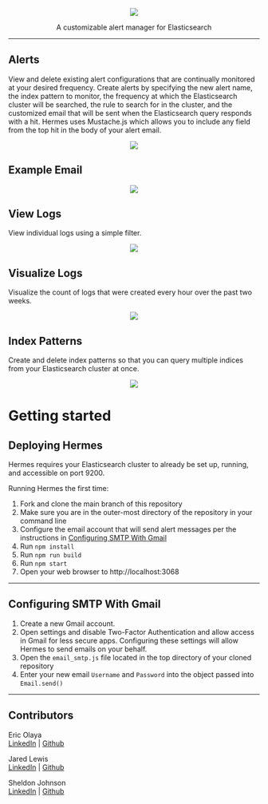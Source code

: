 <p align="center">
  <img src="https://github.com/oslabs-beta/Hermes/blob/dev/assets/images/Hermes-A-Gradient-cropped.png?raw=true"/>
</p>

<p align="center">
 A customizable alert manager for Elasticsearch
</p>

---

## Alerts

View and delete existing alert configurations that are continually monitored at your desired frequency. Create alerts by specifying the new alert name, the index pattern to monitor, the frequency at which the Elasticsearch cluster will be searched, the rule to search for in the cluster, and the customized email that will be sent when the Elasticsearch query responds with a hit. Hermes uses Mustache.js which allows you to include any field from the top hit in the body of your alert email.

<p align="center">
  <img src="https://github.com/oslabs-beta/Hermes/blob/dev/assets/images/Alerts-Demo.gif?raw=true"/>
</p>

## Example Email

<p align="center">
  <img src="https://github.com/oslabs-beta/Hermes/blob/dev/assets/images/Example-Email.png?raw=true"/>
</p>

## View Logs

View individual logs using a simple filter.

<p align="center">
  <img src="https://github.com/oslabs-beta/Hermes/blob/dev/assets/images/View-Logs-Demo.gif?raw=true"/>
</p>

## Visualize Logs

Visualize the count of logs that were created every hour over the past two weeks.

<p align="center">
  <img src="https://github.com/oslabs-beta/Hermes/blob/dev/assets/images/Visualize-Logs-Demo.gif?raw=true"/>
</p>

## Index Patterns

Create and delete index patterns so that you can query multiple indices from your Elasticsearch cluster at once.

<p align="center">
  <img src="https://github.com/oslabs-beta/Hermes/blob/dev/assets/images/Index-Patterns-Demo.gif?raw=true"/>
</p>

# Getting started

## Deploying Hermes

Hermes requires your Elasticsearch cluster to already be set up, running, and accessible on port 9200.

Running Hermes the first time:

1. Fork and clone the main branch of this repository
2. Make sure you are in the outer-most directory of the repository in your command line
3. Configure the email account that will send alert messages per the instructions in [Configuring SMTP With Gmail](#configuring-smtp-with-gmail)
4. Run `npm install`
5. Run `npm run build`
6. Run `npm start`
7. Open your web browser to http://localhost:3068

---

## Configuring SMTP With Gmail

1. Create a new Gmail account.
2. Open settings and disable Two-Factor Authentication and allow access in Gmail for less secure apps. Configuring these settings will allow Hermes to send emails on your behalf.
3. Open the `email_smtp.js` file located in the top directory of your cloned repository
4. Enter your new email `Username` and `Password` into the object passed into `Email.send()`

---

## Contributors

Eric Olaya <br />
[LinkedIn](https://www.linkedin.com/in/eric-olaya/) | [Github](https://github.com/eric-olaya)

Jared Lewis <br />
[LinkedIn](https://www.linkedin.com/in/jareddlewis/) | [Github](https://github.com/jaredDlewis/)

Sheldon Johnson <br />
[LinkedIn](https://www.linkedin.com/in/sheldon-johnson-18a512106/) | [Github](https://github.com/avatarwnd)
